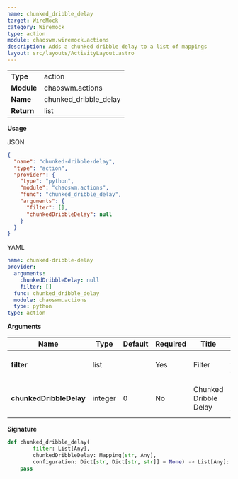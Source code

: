 ```yaml
---
name: chunked_dribble_delay
target: WireMock
category: Wiremock
type: action
module: chaoswm.wiremock.actions
description: Adds a chunked dribble delay to a list of mappings
layout: src/layouts/ActivityLayout.astro
---
```


|            |                       |
| ---------- | --------------------- |
| **Type**   | action                |
| **Module** | chaoswm.actions       |
| **Name**   | chunked_dribble_delay |
| **Return** | list                  |

**Usage**

JSON

```json
{
  "name": "chunked-dribble-delay",
  "type": "action",
  "provider": {
    "type": "python",
    "module": "chaoswm.actions",
    "func": "chunked_dribble_delay",
    "arguments": {
      "filter": [],
      "chunkedDribbleDelay": null
    }
  }
}
```

YAML

```yaml
name: chunked-dribble-delay
provider:
  arguments:
    chunkedDribbleDelay: null
    filter: []
  func: chunked_dribble_delay
  module: chaoswm.actions
  type: python
type: action
```

**Arguments**

| Name                    | Type    | Default | Required | Title                 | Description                           |
| ----------------------- | ------- | ------- | -------- | --------------------- | ------------------------------------- |
| **filter**              | list    |         | Yes      | Filter                | Filter to add fixed delay to          |
| **chunkedDribbleDelay** | integer | 0       | No       | Chunked Dribble Delay | Delay to apply to the matching filter |

**Signature**

```python
def chunked_dribble_delay(
        filter: List[Any],
        chunkedDribbleDelay: Mapping[str, Any],
        configuration: Dict[str, Dict[str, str]] = None) -> List[Any]:
    pass
```
